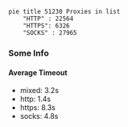 
```mermaid
pie title 51230 Proxies in list
    "HTTP" : 22564
    "HTTPS": 6326
    "SOCKS" : 27965
```

### Some Info
#### Average Timeout

- mixed: 3.2s
- http: 1.4s
- https: 8.3s
- socks: 4.8s